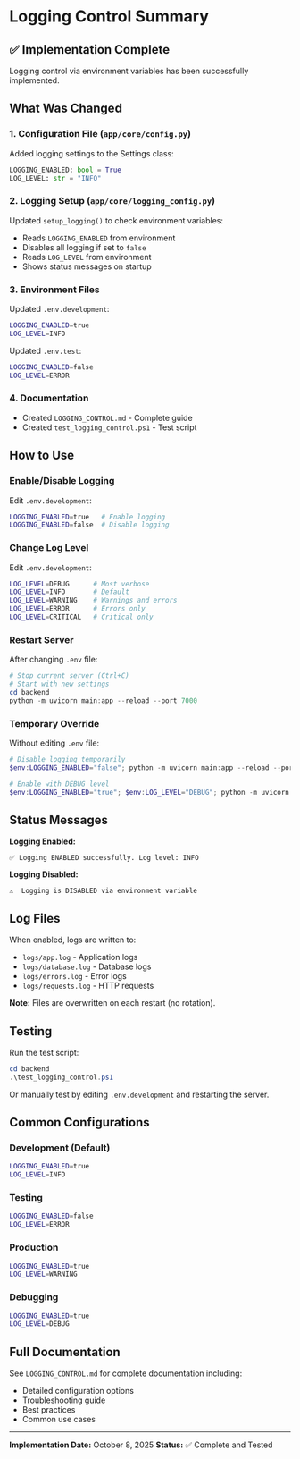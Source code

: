 # Logging Control Summary

## ✅ Implementation Complete

Logging control via environment variables has been successfully implemented.

## What Was Changed

### 1. **Configuration File** (`app/core/config.py`)

Added logging settings to the Settings class:

```python
LOGGING_ENABLED: bool = True
LOG_LEVEL: str = "INFO"
```

### 2. **Logging Setup** (`app/core/logging_config.py`)

Updated `setup_logging()` to check environment variables:

- Reads `LOGGING_ENABLED` from environment
- Disables all logging if set to `false`
- Reads `LOG_LEVEL` from environment
- Shows status messages on startup

### 3. **Environment Files**

Updated `.env.development`:

```bash
LOGGING_ENABLED=true
LOG_LEVEL=INFO
```

Updated `.env.test`:

```bash
LOGGING_ENABLED=false
LOG_LEVEL=ERROR
```

### 4. **Documentation**

- Created `LOGGING_CONTROL.md` - Complete guide
- Created `test_logging_control.ps1` - Test script

## How to Use

### Enable/Disable Logging

Edit `.env.development`:

```bash
LOGGING_ENABLED=true   # Enable logging
LOGGING_ENABLED=false  # Disable logging
```

### Change Log Level

Edit `.env.development`:

```bash
LOG_LEVEL=DEBUG      # Most verbose
LOG_LEVEL=INFO       # Default
LOG_LEVEL=WARNING    # Warnings and errors
LOG_LEVEL=ERROR      # Errors only
LOG_LEVEL=CRITICAL   # Critical only
```

### Restart Server

After changing `.env` file:

```powershell
# Stop current server (Ctrl+C)
# Start with new settings
cd backend
python -m uvicorn main:app --reload --port 7000
```

### Temporary Override

Without editing `.env` file:

```powershell
# Disable logging temporarily
$env:LOGGING_ENABLED="false"; python -m uvicorn main:app --reload --port 7000

# Enable with DEBUG level
$env:LOGGING_ENABLED="true"; $env:LOG_LEVEL="DEBUG"; python -m uvicorn main:app --reload --port 7000
```

## Status Messages

**Logging Enabled:**

```
✅ Logging ENABLED successfully. Log level: INFO
```

**Logging Disabled:**

```
⚠️  Logging is DISABLED via environment variable
```

## Log Files

When enabled, logs are written to:

- `logs/app.log` - Application logs
- `logs/database.log` - Database logs
- `logs/errors.log` - Error logs
- `logs/requests.log` - HTTP requests

**Note:** Files are overwritten on each restart (no rotation).

## Testing

Run the test script:

```powershell
cd backend
.\test_logging_control.ps1
```

Or manually test by editing `.env.development` and restarting the server.

## Common Configurations

### Development (Default)

```bash
LOGGING_ENABLED=true
LOG_LEVEL=INFO
```

### Testing

```bash
LOGGING_ENABLED=false
LOG_LEVEL=ERROR
```

### Production

```bash
LOGGING_ENABLED=true
LOG_LEVEL=WARNING
```

### Debugging

```bash
LOGGING_ENABLED=true
LOG_LEVEL=DEBUG
```

## Full Documentation

See `LOGGING_CONTROL.md` for complete documentation including:

- Detailed configuration options
- Troubleshooting guide
- Best practices
- Common use cases

---

**Implementation Date:** October 8, 2025
**Status:** ✅ Complete and Tested
